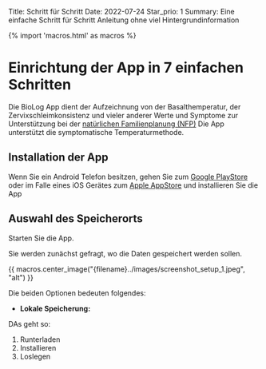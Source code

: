 Title: Schritt für Schritt
Date: 2022-07-24
Star_prio: 1
Summary: Eine einfache Schritt für Schritt Anleitung ohne viel Hintergrundinformation

{% import 'macros.html' as macros %}
# Einrichtung der App in 7 einfachen Schritten

Die BioLog App dient der Aufzeichnung von der Basalthemperatur, der Zervixschleimkonsistenz und vieler anderer Werte und Symptome zur Unterstützung bei der [natürlichen Familienplanung (NFP)](https://www.familienplanung.de/verhuetung/verhuetungsmethoden/natuerliche-methoden-der-familienplanung-nfp/) 
Die App unterstützt die symptomatische Temperaturmethode.

## Installation der App
Wenn Sie ein Android Telefon besitzen, gehen Sie zum [Google PlayStore](https://play.Google.com) oder im Falle eines iOS Gerätes zum [Apple AppStore](https://store.Apple.com) und installieren Sie die App

## Auswahl des Speicherorts

Starten Sie die App. 

Sie werden zunächst gefragt, wo die Daten gespeichert werden sollen.

{{ macros.center_image("{filename}../images/screenshot_setup_1.jpeg", "alt") }}

Die beiden Optionen bedeuten folgendes:

* **Lokale Speicherung:** 
   

DAs geht so:

1. Runterladen
1. Installieren
1. Loslegen

